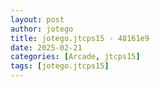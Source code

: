```yaml
---
layout: post
author: jotego
title: jotego.jtcps15 - 48161e9
date: 2025-02-21
categories: [Arcade, jtcps15]
tags: [jotego.jtcps15]
---
```


